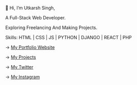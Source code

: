 👋 Hi, I’m Utkarsh Singh,

A Full-Stack Web Developer.

Exploring Freelancing And Making Projects.

Skills: HTML | CSS | JS | PYTHON | DJANGO | REACT | PHP

-> [My Portfolio Website](https://utkarshsgithub.github.io/portfolio)

-> [My Projects](https://utkarshsgithub.github.io/projects)

-> [My Twitter](https://twitter.com/UtkarshCodes)

-> [My Instagram](https://instagram.com/utkarshcodes)
